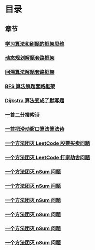 # 目录

## 章节

### [学习算法和刷题的框架思维](1)

### [动态规划解题套路框架](2)

### [回溯算法解题套路框架](3)

### [BFS 算法解题套路框架](4)

### [Dijkstra 算法变成了默写题](5)

### [一首二分搜索诗](6)

### [一首把滑动窗口算法算法诗](7)

### [一个方法团灭 LeetCode 股票买卖问题](8)

### [一个方法团灭 LeetCode 打家劫舍问题](9)

### [一个方法团灭 nSum 问题](10)

### [一个方法团灭 nSum 问题](11)

### [一个方法团灭 nSum 问题](11)
### [一个方法团灭 nSum 问题](11)
### [一个方法团灭 nSum 问题](11)
### [一个方法团灭 nSum 问题](11)







   

   

